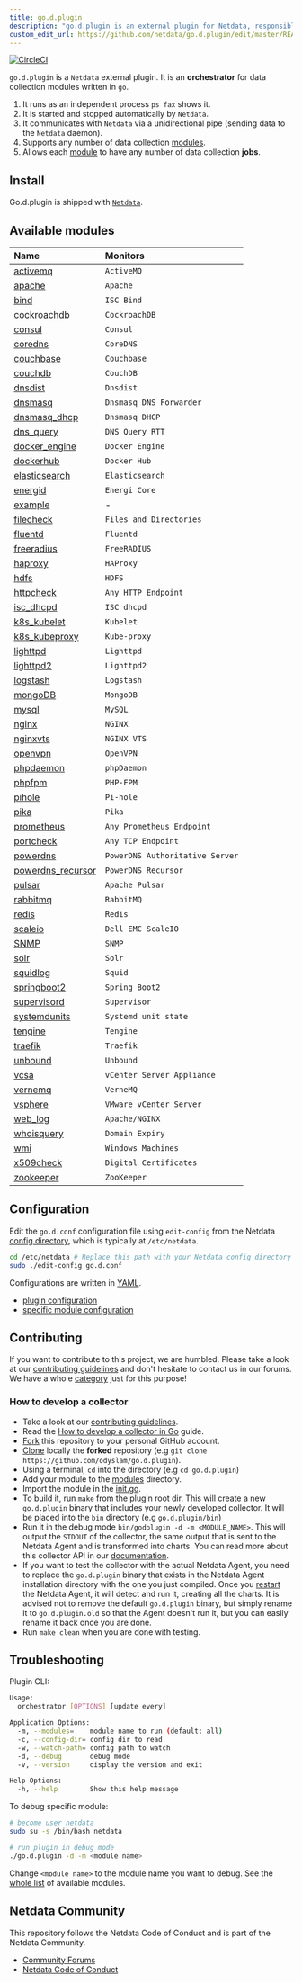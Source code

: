 ```yaml
---
title: go.d.plugin
description: "go.d.plugin is an external plugin for Netdata, responsible for running individual data collectors written in Go."
custom_edit_url: https://github.com/netdata/go.d.plugin/edit/master/README.md
---
```




[![CircleCI](https://circleci.com/gh/netdata/go.d.plugin.svg?style=svg)](https://circleci.com/gh/netdata/go.d.plugin)

`go.d.plugin` is a `Netdata` external plugin. It is an **orchestrator** for data collection modules written in `go`.

1. It runs as an independent process `ps fax` shows it.
2. It is started and stopped automatically by `Netdata`.
3. It communicates with `Netdata` via a unidirectional pipe (sending data to the `Netdata` daemon).
4. Supports any number of data collection [modules](https://github.com/netdata/go.d.plugin/tree/master/modules).
5. Allows each [module](https://github.com/netdata/go.d.plugin/tree/master/modules) to have any number of data
   collection **jobs**.

## Install

Go.d.plugin is shipped with [`Netdata`](https://github.com/netdata/netdata).

## Available modules

| Name                                                                                              | Monitors                        |
|:--------------------------------------------------------------------------------------------------|:--------------------------------|
| [activemq](https://github.com/netdata/go.d.plugin/tree/master/modules/activemq)                   | `ActiveMQ`                      |
| [apache](https://github.com/netdata/go.d.plugin/tree/master/modules/apache)                       | `Apache`                        |
| [bind](https://github.com/netdata/go.d.plugin/tree/master/modules/bind)                           | `ISC Bind`                      |
| [cockroachdb](https://github.com/netdata/go.d.plugin/tree/master/modules/cockroachdb)             | `CockroachDB`                   |
| [consul](https://github.com/netdata/go.d.plugin/tree/master/modules/consul)                       | `Consul`                        |
| [coredns](https://github.com/netdata/go.d.plugin/tree/master/modules/coredns)                     | `CoreDNS`                       |
| [couchbase](https://github.com/netdata/go.d.plugin/tree/master/modules/couchbase)                 | `Couchbase`                     |
| [couchdb](https://github.com/netdata/go.d.plugin/tree/master/modules/couchdb)                     | `CouchDB`                       |
| [dnsdist](https://github.com/netdata/go.d.plugin/tree/master/modules/dnsdist)                     | `Dnsdist`                       |
| [dnsmasq](https://github.com/netdata/go.d.plugin/tree/master/modules/dnsmasq)                     | `Dnsmasq DNS Forwarder`         |
| [dnsmasq_dhcp](https://github.com/netdata/go.d.plugin/tree/master/modules/dnsmasq_dhcp)           | `Dnsmasq DHCP`                  |
| [dns_query](https://github.com/netdata/go.d.plugin/tree/master/modules/dnsquery)                  | `DNS Query RTT`                 |
| [docker_engine](https://github.com/netdata/go.d.plugin/tree/master/modules/docker_engine)         | `Docker Engine`                 |
| [dockerhub](https://github.com/netdata/go.d.plugin/tree/master/modules/dockerhub)                 | `Docker Hub`                    |
| [elasticsearch](https://github.com/netdata/go.d.plugin/tree/master/modules/elasticsearch)         | `Elasticsearch`                 |
| [energid](https://github.com/netdata/go.d.plugin/tree/master/modules/energid)                     | `Energi Core`                   |
| [example](https://github.com/netdata/go.d.plugin/tree/master/modules/example)                     | -                               |
| [filecheck](https://github.com/netdata/go.d.plugin/tree/master/modules/filecheck)                 | `Files and Directories`         |
| [fluentd](https://github.com/netdata/go.d.plugin/tree/master/modules/fluentd)                     | `Fluentd`                       |
| [freeradius](https://github.com/netdata/go.d.plugin/tree/master/modules/freeradius)               | `FreeRADIUS`                    |
| [haproxy](https://github.com/netdata/go.d.plugin/tree/master/modules/haproxy)                     | `HAProxy`                       |
| [hdfs](https://github.com/netdata/go.d.plugin/tree/master/modules/hdfs)                           | `HDFS`                          |
| [httpcheck](https://github.com/netdata/go.d.plugin/tree/master/modules/httpcheck)                 | `Any HTTP Endpoint`             |
| [isc_dhcpd](https://github.com/netdata/go.d.plugin/tree/master/modules/isc_dhcpd)                 | `ISC dhcpd`                     |
| [k8s_kubelet](https://github.com/netdata/go.d.plugin/tree/master/modules/k8s_kubelet)             | `Kubelet`                       |
| [k8s_kubeproxy](https://github.com/netdata/go.d.plugin/tree/master/modules/k8s_kubeproxy)         | `Kube-proxy`                    |
| [lighttpd](https://github.com/netdata/go.d.plugin/tree/master/modules/lighttpd)                   | `Lighttpd`                      |
| [lighttpd2](https://github.com/netdata/go.d.plugin/tree/master/modules/lighttpd2)                 | `Lighttpd2`                     |
| [logstash](https://github.com/netdata/go.d.plugin/tree/master/modules/logstash)                   | `Logstash`                      |
| [mongoDB](https://github.com/netdata/go.d.plugin/tree/master/modules/mongodb)                     | `MongoDB`                       |
| [mysql](https://github.com/netdata/go.d.plugin/tree/master/modules/mysql)                         | `MySQL`                         |
| [nginx](https://github.com/netdata/go.d.plugin/tree/master/modules/nginx)                         | `NGINX`                         |
| [nginxvts](https://github.com/netdata/go.d.plugin/tree/master/modules/nginxvts)                   | `NGINX VTS`                     |
| [openvpn](https://github.com/netdata/go.d.plugin/tree/master/modules/openvpn)                     | `OpenVPN`                       |
| [phpdaemon](https://github.com/netdata/go.d.plugin/tree/master/modules/phpdaemon)                 | `phpDaemon`                     |
| [phpfpm](https://github.com/netdata/go.d.plugin/tree/master/modules/phpfpm)                       | `PHP-FPM`                       |
| [pihole](https://github.com/netdata/go.d.plugin/tree/master/modules/pihole)                       | `Pi-hole`                       |
| [pika](https://github.com/netdata/go.d.plugin/tree/master/modules/pika)                           | `Pika`                          |
| [prometheus](https://github.com/netdata/go.d.plugin/tree/master/modules/prometheus)               | `Any Prometheus Endpoint`       |
| [portcheck](https://github.com/netdata/go.d.plugin/tree/master/modules/portcheck)                 | `Any TCP Endpoint`              |
| [powerdns](https://github.com/netdata/go.d.plugin/tree/master/modules/powerdns)                   | `PowerDNS Authoritative Server` |
| [powerdns_recursor](https://github.com/netdata/go.d.plugin/tree/master/modules/powerdns_recursor) | `PowerDNS Recursor`             |
| [pulsar](https://github.com/netdata/go.d.plugin/tree/master/modules/portcheck)                    | `Apache Pulsar`                 |
| [rabbitmq](https://github.com/netdata/go.d.plugin/tree/master/modules/rabbitmq)                   | `RabbitMQ`                      |
| [redis](https://github.com/netdata/go.d.plugin/tree/master/modules/redis)                         | `Redis`                         |
| [scaleio](https://github.com/netdata/go.d.plugin/tree/master/modules/scaleio)                     | `Dell EMC ScaleIO`              |
| [SNMP](https://github.com/netdata/go.d.plugin/blob/master/modules/snmp)                           | `SNMP`                          |
| [solr](https://github.com/netdata/go.d.plugin/tree/master/modules/solr)                           | `Solr`                          |
| [squidlog](https://github.com/netdata/go.d.plugin/tree/master/modules/squidlog)                   | `Squid`                         |
| [springboot2](https://github.com/netdata/go.d.plugin/tree/master/modules/springboot2)             | `Spring Boot2`                  |
| [supervisord](https://github.com/netdata/go.d.plugin/tree/master/modules/supervisord)             | `Supervisor`                    |
| [systemdunits](https://github.com/netdata/go.d.plugin/tree/master/modules/systemdunits)           | `Systemd unit state`            |
| [tengine](https://github.com/netdata/go.d.plugin/tree/master/modules/tengine)                     | `Tengine`                       |
| [traefik](https://github.com/netdata/go.d.plugin/tree/master/modules/traefik)                     | `Traefik`                       |
| [unbound](https://github.com/netdata/go.d.plugin/tree/master/modules/unbound)                     | `Unbound`                       |
| [vcsa](https://github.com/netdata/go.d.plugin/tree/master/modules/vcsa)                           | `vCenter Server Appliance`      |
| [vernemq](https://github.com/netdata/go.d.plugin/tree/master/modules/vernemq)                     | `VerneMQ`                       |
| [vsphere](https://github.com/netdata/go.d.plugin/tree/master/modules/vsphere)                     | `VMware vCenter Server`         |
| [web_log](https://github.com/netdata/go.d.plugin/tree/master/modules/weblog)                      | `Apache/NGINX`                  |
| [whoisquery](https://github.com/netdata/go.d.plugin/tree/master/modules/whoisquery)               | `Domain Expiry`                 |
| [wmi](https://github.com/netdata/go.d.plugin/tree/master/modules/wmi)                             | `Windows Machines`              |
| [x509check](https://github.com/netdata/go.d.plugin/tree/master/modules/x509check)                 | `Digital Certificates`          |
| [zookeeper](https://github.com/netdata/go.d.plugin/tree/master/modules/zookeeper)                 | `ZooKeeper`                     |

## Configuration

Edit the `go.d.conf` configuration file using `edit-config` from the
Netdata [config directory](/docs/configure/nodes), which is typically at `/etc/netdata`.

```bash
cd /etc/netdata # Replace this path with your Netdata config directory
sudo ./edit-config go.d.conf
```

Configurations are written in [YAML](http://yaml.org/).

- [plugin configuration](https://github.com/netdata/go.d.plugin/blob/master/config/go.d.conf)
- [specific module configuration](https://github.com/netdata/go.d.plugin/tree/master/config/go.d)

## Contributing

If you want to contribute to this project, we are humbled. Please take a look at
our [contributing guidelines](/contribute/handbook) and don't hesitate to contact us in our
forums. We have a whole [category](https://community.netdata.cloud/c/agent-development/9) just for this purpose!

### How to develop a collector

- Take a look at our [contributing guidelines](/contribute/handbook).
- Read
  the [How to develop a collector in Go](https://github.com/netdata/go.d.plugin/tree/master/docs/how-to-write-a-module.md)
  guide.
- [Fork](https://docs.github.com/en/github/getting-started-with-github/fork-a-repo) this repository to your personal
  GitHub account.
- [Clone](https://docs.github.com/en/github/creating-cloning-and-archiving-repositories/cloning-a-repository#:~:text=to%20GitHub%20Desktop-,On%20GitHub%2C%20navigate%20to%20the%20main%20page%20of%20the%20repository,Desktop%20to%20complete%20the%20clone.)
  locally the **forked** repository (e.g `git clone https://github.com/odyslam/go.d.plugin`).
- Using a terminal, `cd` into the directory (e.g `cd go.d.plugin`)
- Add your module to the [modules](https://github.com/netdata/go.d.plugin/tree/master/modules) directory.
- Import the module in the [init.go](https://github.com/netdata/go.d.plugin/blob/master/cmd/godplugin/init.go).
- To build it, run `make` from the plugin root dir. This will create a new `go.d.plugin` binary that includes your newly
  developed collector. It will be placed into the `bin` directory (e.g `go.d.plugin/bin`)
- Run it in the debug mode `bin/godplugin -d -m <MODULE_NAME>`. This will output the `STDOUT` of the collector, the same
  output that is sent to the Netdata Agent and is transformed into charts. You can read more about this collector API in
  our [documentation](/docs/agent/collectors/plugins.d#external-plugins-api).
- If you want to test the collector with the actual Netdata Agent, you need to replace the `go.d.plugin` binary that
  exists in the Netdata Agent installation directory with the one you just compiled. Once
  you [restart](/docs/configure/start-stop-restart) the Netdata Agent, it will detect and run
  it, creating all the charts. It is advised not to remove the default `go.d.plugin` binary, but simply rename it
  to `go.d.plugin.old` so that the Agent doesn't run it, but you can easily rename it back once you are done.
- Run `make clean` when you are done with testing.

## Troubleshooting

Plugin CLI:

```sh
Usage:
  orchestrator [OPTIONS] [update every]

Application Options:
  -m, --modules=    module name to run (default: all)
  -c, --config-dir= config dir to read
  -w, --watch-path= config path to watch
  -d, --debug       debug mode
  -v, --version     display the version and exit

Help Options:
  -h, --help        Show this help message
```

To debug specific module:

```sh
# become user netdata
sudo su -s /bin/bash netdata

# run plugin in debug mode
./go.d.plugin -d -m <module name>
```

Change `<module name>` to the module name you want to debug. See the [whole list](#available-modules) of available
modules.

## Netdata Community

This repository follows the Netdata Code of Conduct and is part of the Netdata Community.

- [Community Forums](https://community.netdata.cloud)
- [Netdata Code of Conduct](/contribute/code-of-conduct)

